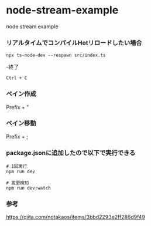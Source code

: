 # node-stream-example
node stream example

### リアルタイムでコンパイルHotリロードしたい場合

`npx ts-node-dev --respawn src/index.ts`

-終了

`Ctrl + C`

### ペイン作成

Prefix + "

### ペイン移動

Prefix + ;

### package.jsonに追加したので以下で実行できる

```
# 1回実行
npm run dev

# 変更検知
npm run dev:watch
```

### 参考
https://qiita.com/notakaos/items/3bbd2293e2ff286d9f49
